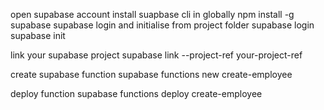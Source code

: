 open supabase account
install suapbase cli in globally
npm install -g supabase
supabase login and initialise from project folder
supabase login
supabase init

link your supabase project
supabase link --project-ref your-project-ref

create supabase function
supabase functions new create-employee

deploy function
supabase functions deploy create-employee
